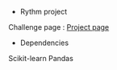 * Rythm project 

Challenge page : [Project page](https://challengedata.ens.fr/en/challenge/19/age\_prediction\_from\_eeg\_signals.html)

* Dependencies

Scikit-learn
Pandas

